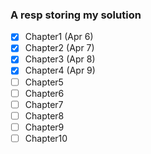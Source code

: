 ### A resp storing my solution
- [x] Chapter1 (Apr 6)
- [x] Chapter2 (Apr 7)
- [x] Chapter3 (Apr 8)
- [x] Chapter4 (Apr 9)
- [ ] Chapter5 
- [ ] Chapter6
- [ ] Chapter7
- [ ] Chapter8
- [ ] Chapter9
- [ ] Chapter10
